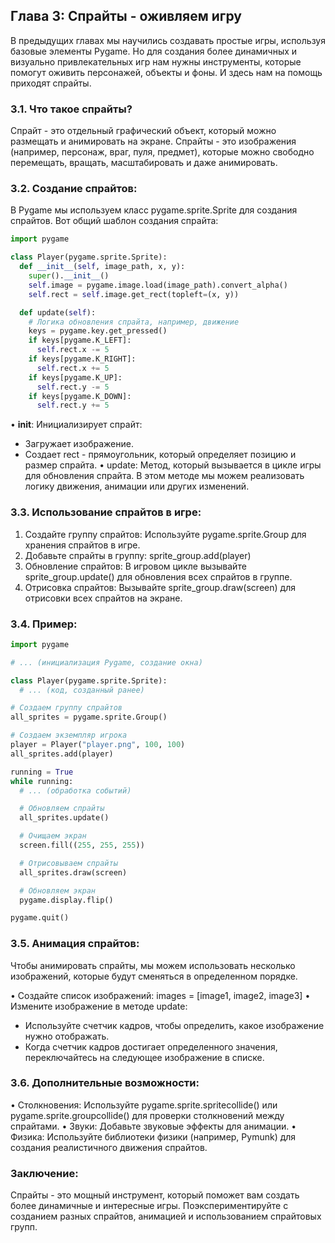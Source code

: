 ## Глава 3: Спрайты - оживляем игру

В предыдущих главах мы научились создавать простые игры, используя базовые элементы Pygame. Но для создания более динамичных и визуально привлекательных игр нам нужны инструменты, которые помогут оживить персонажей, объекты и фоны. И здесь нам на помощь приходят спрайты.

### 3.1. Что такое спрайты?

Спрайт - это отдельный графический объект, который можно размещать и анимировать на экране. Спрайты - это изображения (например, персонаж, враг, пуля, предмет), которые можно свободно перемещать, вращать, масштабировать и даже анимировать.

### 3.2. Создание спрайтов:

В Pygame мы используем класс pygame.sprite.Sprite для создания спрайтов. Вот общий шаблон создания спрайта:

```python
import pygame

class Player(pygame.sprite.Sprite):
  def __init__(self, image_path, x, y):
    super().__init__()
    self.image = pygame.image.load(image_path).convert_alpha()
    self.rect = self.image.get_rect(topleft=(x, y))

  def update(self):
    # Логика обновления спрайта, например, движение
    keys = pygame.key.get_pressed()
    if keys[pygame.K_LEFT]:
      self.rect.x -= 5
    if keys[pygame.K_RIGHT]:
      self.rect.x += 5
    if keys[pygame.K_UP]:
      self.rect.y -= 5
    if keys[pygame.K_DOWN]:
      self.rect.y += 5
```

• __init__: Инициализирует спрайт: 
  * Загружает изображение.
  * Создает rect - прямоугольник, который определяет позицию и размер спрайта.
• update: Метод, который вызывается в цикле игры для обновления спрайта. В этом методе мы можем реализовать логику движения, анимации или других изменений.

### 3.3. Использование спрайтов в игре:

1. Создайте группу спрайтов: Используйте pygame.sprite.Group для хранения спрайтов в игре.
2. Добавьте спрайты в группу: sprite_group.add(player)
3. Обновление спрайтов: В игровом цикле вызывайте sprite_group.update() для обновления всех спрайтов в группе.
4. Отрисовка спрайтов: Вызывайте sprite_group.draw(screen) для отрисовки всех спрайтов на экране.

### 3.4. Пример:

```python
import pygame

# ... (инициализация Pygame, создание окна)

class Player(pygame.sprite.Sprite):
  # ... (код, созданный ранее)

# Создаем группу спрайтов
all_sprites = pygame.sprite.Group()

# Создаем экземпляр игрока
player = Player("player.png", 100, 100)
all_sprites.add(player)

running = True
while running:
  # ... (обработка событий)

  # Обновляем спрайты
  all_sprites.update()

  # Очищаем экран
  screen.fill((255, 255, 255))

  # Отрисовываем спрайты
  all_sprites.draw(screen)

  # Обновляем экран
  pygame.display.flip()

pygame.quit()
```

### 3.5. Анимация спрайтов:

Чтобы анимировать спрайты, мы можем использовать несколько изображений, которые будут сменяться в определенном порядке.

• Создайте список изображений: images = [image1, image2, image3]
• Измените изображение в методе update:
  * Используйте счетчик кадров, чтобы определить, какое изображение нужно отображать.
  * Когда счетчик кадров достигает определенного значения, переключайтесь на следующее изображение в списке.

### 3.6. Дополнительные возможности:

• Столкновения: Используйте pygame.sprite.spritecollide() или pygame.sprite.groupcollide() для проверки столкновений между спрайтами.
• Звуки: Добавьте звуковые эффекты для анимации.
• Физика: Используйте библиотеки физики (например, Pymunk) для создания реалистичного движения спрайтов.

### Заключение:

Спрайты - это мощный инструмент, который поможет вам создать более динамичные и интересные игры. Поэкспериментируйте с созданием разных спрайтов, анимацией и использованием спрайтовых групп.
